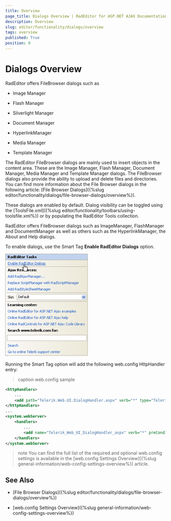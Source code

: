 ```yaml
---
title: Overview
page_title: Dialogs Overview | RadEditor for ASP.NET AJAX Documentation
description: Overview
slug: editor/functionality/dialogs/overview
tags: overview
published: True
position: 0
---
```


# Dialogs Overview

RadEditor offers FileBrowser dialogs such as

* Image Manager

* Flash Manager

* Silverlight Manager

* Document Manager

* HyperlinkManager

* Media Manager

* Template Manager

The RadEditor FileBrowser dialogs are mainly used to insert objects in the content area. These are the Image Manager, Flash Manager, Document Manager, Media Manager and Template Manager dialogs. The FileBrowser dialogs also provide the ability to upload and delete files and directories. You can find more information about the File Browser dialogs in the following article: [File Browser Dialogs]({%slug editor/functionality/dialogs/file-browser-dialogs/overview%}).

These dialogs are enabled by default. Dialog visibility can be toggled using the [ToolsFile.xml]({%slug editor/functionality/toolbars/using-toolsfile.xml%}) or by populating the RadEditor Tools collection.

RadEditor offers FileBrowser dialogs such as ImageManager, FlashManager and DocumentManager as well as others such as the HyperlinkManager, the About and Help dialogs.

To enable dialogs, use the Smart Tag **Enable RadEditor Dialogs** option.

![](images/editor-ataglance001.png)

Running the Smart Tag option will add the following web.config HttpHandler entry:

>caption web.config sample

````XML
<httpHandlers>  
	...  
	<add path="Telerik.Web.UI.DialogHandler.aspx" verb="*" type="Telerik.Web.UI.DialogHandler" validate="false" />
</httpHandlers>
...
<system.webServer>    
	<handlers>      
		...      
		<add name="Telerik_Web_UI_DialogHandler_aspx" verb="*" preCondition="integratedMode" path="Telerik.Web.UI.DialogHandler.aspx" type="Telerik.Web.UI.DialogHandler" />    
	</handlers>  
</system.webServer>
````

>note You can find the full list of the required and optional web.config settings is available in the [web.config Settings Overview]({%slug general-information/web-config-settings-overview%}) article.

## See Also

* [File Browser Dialogs]({%slug editor/functionality/dialogs/file-browser-dialogs/overview%})

* [web.config Settings Overview]({%slug general-information/web-config-settings-overview%})
